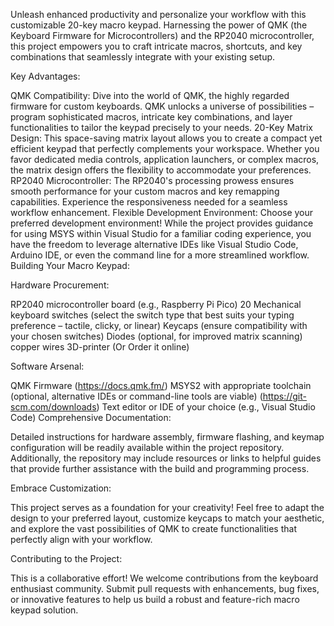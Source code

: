 Unleash enhanced productivity and personalize your workflow with this customizable 20-key macro keypad. Harnessing the power of QMK (the Keyboard Firmware for Microcontrollers) and the RP2040 microcontroller, this project empowers you to craft intricate macros, shortcuts, and key combinations that seamlessly integrate with your existing setup.

Key Advantages:

QMK Compatibility: Dive into the world of QMK, the highly regarded firmware for custom keyboards. QMK unlocks a universe of possibilities – program sophisticated macros, intricate key combinations, and layer functionalities to tailor the keypad precisely to your needs.
20-Key Matrix Design: This space-saving matrix layout allows you to create a compact yet efficient keypad that perfectly complements your workspace. Whether you favor dedicated media controls, application launchers, or complex macros, the matrix design offers the flexibility to accommodate your preferences.
RP2040 Microcontroller: The RP2040's processing prowess ensures smooth performance for your custom macros and key remapping capabilities. Experience the responsiveness needed for a seamless workflow enhancement.
Flexible Development Environment: Choose your preferred development environment! While the project provides guidance for using MSYS within Visual Studio for a familiar coding experience, you have the freedom to leverage alternative IDEs like Visual Studio Code, Arduino IDE, or even the command line for a more streamlined workflow.
Building Your Macro Keypad:

Hardware Procurement:

RP2040 microcontroller board (e.g., Raspberry Pi Pico)
20 Mechanical keyboard switches (select the switch type that best suits your typing preference – tactile, clicky, or linear)
Keycaps (ensure compatibility with your chosen switches)
Diodes (optional, for improved matrix scanning)
copper wires
3D-printer (Or Order it online)


Software Arsenal:

QMK Firmware (https://docs.qmk.fm/)
MSYS2 with appropriate toolchain (optional, alternative IDEs or command-line tools are viable) (https://git-scm.com/downloads)
Text editor or IDE of your choice (e.g., Visual Studio Code)
Comprehensive Documentation:

Detailed instructions for hardware assembly, firmware flashing, and keymap configuration will be readily available within the project repository. Additionally, the repository may include resources or links to helpful guides that provide further assistance with the build and programming process.

Embrace Customization:

This project serves as a foundation for your creativity! Feel free to adapt the design to your preferred layout, customize keycaps to match your aesthetic, and explore the vast possibilities of QMK to create functionalities that perfectly align with your workflow.

Contributing to the Project:

This is a collaborative effort! We welcome contributions from the keyboard enthusiast community. Submit pull requests with enhancements, bug fixes, or innovative features to help us build a robust and feature-rich macro keypad solution.
